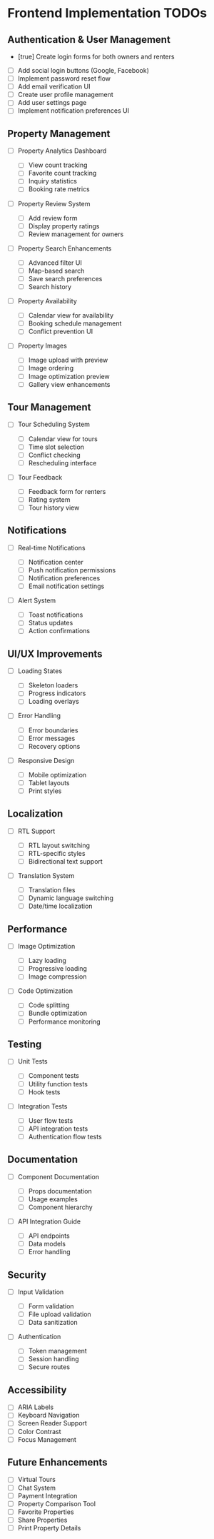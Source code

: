 # Frontend Implementation TODOs

## Authentication & User Management

- [true] Create login forms for both owners and renters
- [ ] Add social login buttons (Google, Facebook)
- [ ] Implement password reset flow
- [ ] Add email verification UI
- [ ] Create user profile management
- [ ] Add user settings page
- [ ] Implement notification preferences UI

## Property Management

- [ ] Property Analytics Dashboard

  - [ ] View count tracking
  - [ ] Favorite count tracking
  - [ ] Inquiry statistics
  - [ ] Booking rate metrics

- [ ] Property Review System

  - [ ] Add review form
  - [ ] Display property ratings
  - [ ] Review management for owners

- [ ] Property Search Enhancements

  - [ ] Advanced filter UI
  - [ ] Map-based search
  - [ ] Save search preferences
  - [ ] Search history

- [ ] Property Availability

  - [ ] Calendar view for availability
  - [ ] Booking schedule management
  - [ ] Conflict prevention UI

- [ ] Property Images
  - [ ] Image upload with preview
  - [ ] Image ordering
  - [ ] Image optimization preview
  - [ ] Gallery view enhancements

## Tour Management

- [ ] Tour Scheduling System

  - [ ] Calendar view for tours
  - [ ] Time slot selection
  - [ ] Conflict checking
  - [ ] Rescheduling interface

- [ ] Tour Feedback
  - [ ] Feedback form for renters
  - [ ] Rating system
  - [ ] Tour history view

## Notifications

- [ ] Real-time Notifications

  - [ ] Notification center
  - [ ] Push notification permissions
  - [ ] Notification preferences
  - [ ] Email notification settings

- [ ] Alert System
  - [ ] Toast notifications
  - [ ] Status updates
  - [ ] Action confirmations

## UI/UX Improvements

- [ ] Loading States

  - [ ] Skeleton loaders
  - [ ] Progress indicators
  - [ ] Loading overlays

- [ ] Error Handling

  - [ ] Error boundaries
  - [ ] Error messages
  - [ ] Recovery options

- [ ] Responsive Design
  - [ ] Mobile optimization
  - [ ] Tablet layouts
  - [ ] Print styles

## Localization

- [ ] RTL Support

  - [ ] RTL layout switching
  - [ ] RTL-specific styles
  - [ ] Bidirectional text support

- [ ] Translation System
  - [ ] Translation files
  - [ ] Dynamic language switching
  - [ ] Date/time localization

## Performance

- [ ] Image Optimization

  - [ ] Lazy loading
  - [ ] Progressive loading
  - [ ] Image compression

- [ ] Code Optimization
  - [ ] Code splitting
  - [ ] Bundle optimization
  - [ ] Performance monitoring

## Testing

- [ ] Unit Tests

  - [ ] Component tests
  - [ ] Utility function tests
  - [ ] Hook tests

- [ ] Integration Tests
  - [ ] User flow tests
  - [ ] API integration tests
  - [ ] Authentication flow tests

## Documentation

- [ ] Component Documentation

  - [ ] Props documentation
  - [ ] Usage examples
  - [ ] Component hierarchy

- [ ] API Integration Guide
  - [ ] API endpoints
  - [ ] Data models
  - [ ] Error handling

## Security

- [ ] Input Validation

  - [ ] Form validation
  - [ ] File upload validation
  - [ ] Data sanitization

- [ ] Authentication
  - [ ] Token management
  - [ ] Session handling
  - [ ] Secure routes

## Accessibility

- [ ] ARIA Labels
- [ ] Keyboard Navigation
- [ ] Screen Reader Support
- [ ] Color Contrast
- [ ] Focus Management

## Future Enhancements

- [ ] Virtual Tours
- [ ] Chat System
- [ ] Payment Integration
- [ ] Property Comparison Tool
- [ ] Favorite Properties
- [ ] Share Properties
- [ ] Print Property Details
